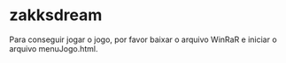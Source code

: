 # zakksdream

Para conseguir jogar o jogo, por favor baixar o arquivo WinRaR e iniciar o arquivo menuJogo.html.
